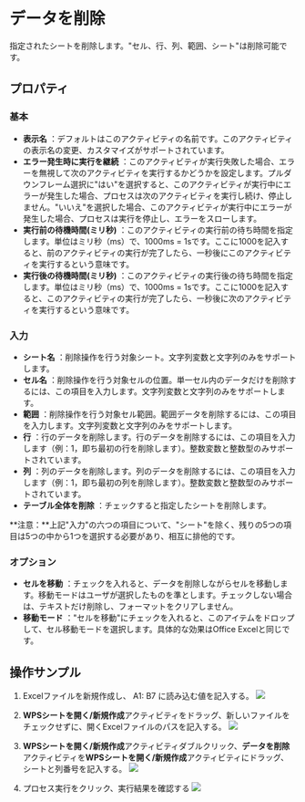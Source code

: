 # データを削除

指定されたシートを削除します。"セル、行、列、範囲、シート"は削除可能です。

## プロパティ

### 基本

- **表示名** ：デフォルトはこのアクティビティの名前です。このアクティビティの表示名の変更、カスタマイズがサポートされています。
- **エラー発生時に実行を継続** ：このアクティビティが実行失敗した場合、エラーを無視して次のアクティビティを実行するかどうかを設定します。プルダウンフレーム選択に"はい"を選択すると、このアクティビティが実行中にエラーが発生した場合、プロセスは次のアクティビティを実行し続け、停止しません。"いいえ"を選択した場合、このアクティビティが実行中にエラーが発生した場合、プロセスは実行を停止し、エラーをスローします。
- **実行前の待機時間(ミリ秒)** ：このアクティビティの実行前の待ち時間を指定します。単位はミリ秒（ms）で、1000ms = 1sです。ここに1000を記入すると、前のアクティビティの実行が完了したら、一秒後にこのアクティビティを実行するという意味です。
- **実行後の待機時間(ミリ秒)** ：このアクティビティの実行後の待ち時間を指定します。単位はミリ秒（ms）で、1000ms = 1sです。ここに1000を記入すると、このアクティビティの実行が完了したら、一秒後に次のアクティビティを実行するという意味です。


### 入力

- **シート名** ：削除操作を行う対象シート。文字列変数と文字列のみをサポートします。
- **セル名** ：削除操作を行う対象セルの位置。単一セル内のデータだけを削除するには、この項目を入力します。文字列変数と文字列のみをサポートします。
- **範囲** ：削除操作を行う対象セル範囲。範囲データを削除するには、この項目を入力します。文字列変数と文字列のみをサポートします。
- **行** ：行のデータを削除します。行のデータを削除するには、この項目を入力します（例：1，即ち最初の行を削除します）。整数変数と整数型のみサポートされています。
- **列** ：列のデータを削除します。列のデータを削除するには、この項目を入力します（例：1，即ち最初の列を削除します）。整数変数と整数型のみサポートされています。
- **テーブル全体を削除** ：チェックすると指定したシートを削除します。

**注意：**上記"入力"の六つの項目について、"シート"を除く、残りの5つの項目は5つの中から1つを選択する必要があり、相互に排他的です。

### オプション

- **セルを移動** ：チェックを入れると、データを削除しながらセルを移動します。移動モードはユーザが選択したものを準とします。チェックしない場合は、テキストだけ削除し、フォーマットをクリアしません。
- **移動モード** ："セルを移動"にチェックを入れると、このアイテムをドロップして、セル移動モードを選択します。具体的な効果はOffice Excelと同じです。


## 操作サンプル
1. Excelファイルを新規作成し、 A1: B7 に読み込む値を記入する。
![](https://docimages.blob.core.chinacloudapi.cn/images/Activities/wps9.png)

2. **WPSシートを開く/新規作成**アクティビティをドラッグ、新しいファイルをチェックせずに、開くExcelファイルのパスを記入する。
![](https://docimages.blob.core.chinacloudapi.cn/images/Activities/wps5.png)

3. **WPSシートを開く/新規作成**アクティビティダブルクリック、**データを削除**アクティビティを**WPSシートを開く/新規作成**アクティビティにドラッグ、シートと列番号を記入する。
![](https://docimages.blob.core.chinacloudapi.cn/images/Activities/wps27.png)

4. プロセス実行をクリック、実行結果を確認する
![](https://docimages.blob.core.chinacloudapi.cn/images/Activities/wps28.png)
